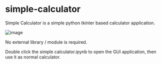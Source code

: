 # simple-calculator
Simple Calculator is a simple python tkinter based calculator application.

![image](https://user-images.githubusercontent.com/86997363/132338127-4dd191e9-7f86-4a51-848e-1a51b34e98f2.png)

No external library / module is required.

Double click the simple calculator.ipynb to open the GUI application, then use it as normal calculator.
